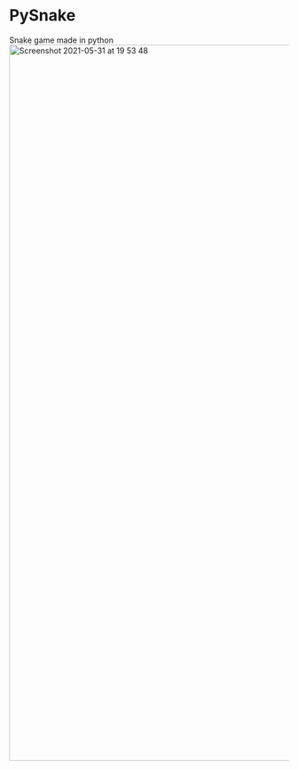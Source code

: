 # PySnake
 Snake game made in python
<img width="1290" alt="Screenshot 2021-05-31 at 19 53 48" src="https://user-images.githubusercontent.com/38586415/120231790-16c04580-c24a-11eb-8021-112221b4f32b.png">
